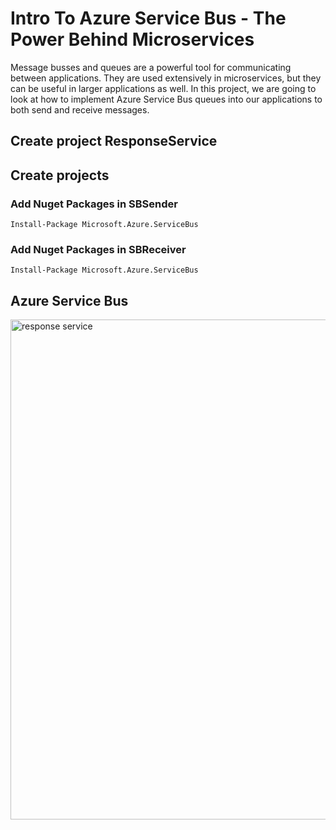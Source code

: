 # Intro To Azure Service Bus - The Power Behind Microservices

Message busses and queues are a powerful tool for communicating between applications. They are used extensively in microservices, but they can be useful in larger applications as well. In this project, we are going to look at how to implement Azure Service Bus queues into our applications to both send and receive messages.

## Create project ResponseService


## Create projects

### Add Nuget Packages in SBSender
```
Install-Package Microsoft.Azure.ServiceBus
```

### Add Nuget Packages in SBReceiver
```
Install-Package Microsoft.Azure.ServiceBus
```


## Azure Service Bus

<img src="/pictures/response_service.png" title="response service"  width="800">



